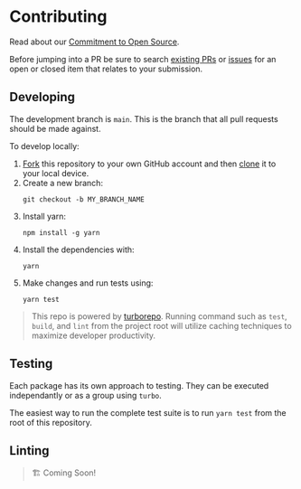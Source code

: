 # Contributing

Read about our [Commitment to Open Source](https://vercel.com/oss).

Before jumping into a PR be sure to search [existing PRs](https://github.com/vercel/fetch/pulls) or [issues](https://github.com/vercel/fetch/issues) for an open or closed item that relates to your submission.

## Developing

The development branch is `main`. This is the branch that all pull
requests should be made against.

To develop locally:

1. [Fork](https://help.github.com/articles/fork-a-repo/) this repository to your
   own GitHub account and then
   [clone](https://help.github.com/articles/cloning-a-repository/) it to your local device.
2. Create a new branch:
   ```
   git checkout -b MY_BRANCH_NAME
   ```
3. Install yarn:
   ```
   npm install -g yarn
   ```
4. Install the dependencies with:
   ```
   yarn
   ```
5. Make changes and run tests using:
   ```
   yarn test
   ```

> This repo is powered by [turborepo](). Running command such as `test`, `build`, and `lint` from the project root will utilize caching techniques to maximize developer productivity.

## Testing

Each package has its own approach to testing. They can be executed independantly or as a group using `turbo`.

The easiest way to run the complete test suite is to run `yarn test` from the root of this repository.

## Linting

> 🏗 Coming Soon!
